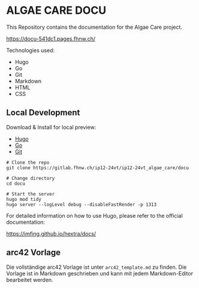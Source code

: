 # ALGAE CARE DOCU

This Repository contains the documentation for the Algae Care project.

https://docu-541dc1.pages.fhnw.ch/

Technologies used:
- Hugo
- Go
- Git
- Markdown
- HTML
- CSS

## Local Development

Download & Install for local preview:
- [Hugo](https://gohugo.io/getting-started/installing/)
- [Go](https://golang.org/doc/install)
- [Git](https://git-scm.com)

```shell
# Clone the repo
git clone https://gitlab.fhnw.ch/ip12-24vt/ip12-24vt_algae_care/docu
```
```shell
# Change directory
cd docu
```
```shell
# Start the server
hugo mod tidy
hugo server --logLevel debug --disableFastRender -p 1313
```

For detailed information on how to use Hugo, please refer to the official documentation:

https://imfing.github.io/hextra/docs/

## arc42 Vorlage

Die vollständige arc42 Vorlage ist unter `arc42_template.md` zu finden.
Die Vorlage ist in Markdown geschrieben und kann mit jedem Markdown-Editor bearbeitet werden.